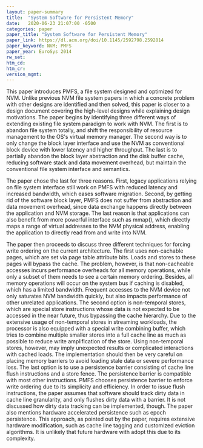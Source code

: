 ```yaml
---
layout: paper-summary
title:  "System Software for Persistent Memory"
date:   2020-06-23 21:07:00 -0500
categories: paper
paper_title: "System Software for Persistent Memory"
paper_link: https://dl.acm.org/doi/10.1145/2592798.2592814
paper_keyword: NVM; PMFS
paper_year: EuroSys 2014
rw_set:
htm_cd:
htm_cr:
version_mgmt:
---
```


This paper introduces PMFS, a file system designed and optimized for NVM. Unlike previous NVM file system papers in which
a concrete problem with other designs are identified and then solved, this paper is closer to a design document covering
the high-level designs while explaining design motivations. The paper begins by identifying three different ways of extending
existing file system paradigm to work with NVM. The first is to abandon file system totally, and shift the responsibility
of resource management to the OS's virtual memory manager. The second way is to only change the block layer interface and
use the NVM as conventional block device with lower latency and higher throughput. The last is to partially abandon the 
block layer abstraction and the disk buffer cache, reducing software stack and data movement overhead, but maintain the
conventional file system interface and semantics.

The paper chose the last for three reasons. First, legacy applications relying on file system interface still work on
PMFS with reduced latency and increased bandwidth, which eases software migration. Second, by getting rid of the software 
block layer, PMFS does not suffer from abstraction and data movement overhead, since data exchange happens directly
between the application and NVM storage. The last reason is that applications can also benefit from more powerful interface
such as mmap(), which directly maps a range of virtual addresses to the NVM physical address, enabling the application 
to directly read from and write into NVM.

The paper then proceeds to discuss three different techniques for forcing write ordering on the current architecture.
The first uses non-cachable pages, which are set via page table attribute bits. Loads and stores to these pages will
bypass the cache. The problem, however, is that non-cacheable accesses incurs performance overheads for all memory
operations, while only a subset of them needs to see a certain memory ordering. Besides, all memory operations will
occur on the system bus if caching is disabled, which has a limited bandwidth. Frequent accesses to the NVM device
not only saturates NVM bandwidth quickly, but also impacts performance of other unrelated applications.
The second option is non-temporal stores, which are special store instructions whose data is not expected to be accessed
in the near future, thus bypassing the cache hierarchy. Due to the extensive usage of non-temporal stores in streaming 
workloads, the processor is also equipped with a special write combining buffer, which tries to combine multiple smaller 
stores into a full cache line as much as possible to reduce write amplification of the store. Using non-temporal
stores, however, may imply unexpected results or complicated interactions with cached loads. The implementation
should then be very careful on placing memory barriers to avoid loading stale data or severe performance loss.
The last option is to use a persistence barrier consisting of cache line flush instructions and a store fence. The 
persistence barrier is compatible with most other instructions. PMFS chooses persistence barrier to enforce 
write ordering due to its simplicity and efficiency. In order to issue flush instructions, the paper assumes that software
should track dirty data in cache line granularity, and only flushes dirty data with a barrier. It is not discussed
how dirty data tracking can be implemented, though.
The paper also mentions hardware accelerated persistence such as epoch persistence. This approach, as pointed out
by the paper, requires extensive hardware modification, such as cache line tagging and customized eviction algorithms.
It is unlikely that future hardware with adopt this due to its complexity.